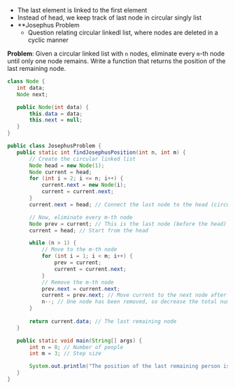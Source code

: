 - The last element is linked to the first element
- Instead of head, we keep track of last node in circular singly list
- **Josephus Problem
	- Question relating circular linkedl list, where nodes are deleted in a cyclic manner

 **Problem**:  Given a circular linked list with `n` nodes, eliminate every `m`-th node until only one node remains. Write a function that returns the position of the last remaining node.
 ```Java
class Node {
    int data;
    Node next;

    public Node(int data) {
        this.data = data;
        this.next = null;
    }
}

public class JosephusProblem {
    public static int findJosephusPosition(int n, int m) {
        // Create the circular linked list
        Node head = new Node(1);
        Node current = head;
        for (int i = 2; i <= n; i++) {
            current.next = new Node(i);
            current = current.next;
        }
        current.next = head; // Connect the last node to the head (circular)

        // Now, eliminate every m-th node
        Node prev = current; // This is the last node (before the head)
        current = head; // Start from the head

        while (n > 1) {
            // Move to the m-th node
            for (int i = 1; i < m; i++) {
                prev = current;
                current = current.next;
            }
            // Remove the m-th node
            prev.next = current.next;
            current = prev.next; // Move current to the next node after removal
            n--; // One node has been removed, so decrease the total number of nodes
        }
        
        return current.data; // The last remaining node
    }

    public static void main(String[] args) {
        int n = 8; // Number of people
        int m = 3; // Step size

        System.out.println("The position of the last remaining person is: " + findJosephusPosition(n, m));
    }
}

```